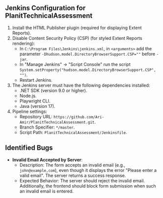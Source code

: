 ## Jenkins Configuration for PlanitTechnicalAssessment

1. Install the HTML Publisher plugin (required for displaying Extent Reports).  
2. Disable Content Security Policy (CSP) (for styled Extent Reports rendering):  
    - In `C:\Program Files\Jenkins\jenkins.xml`, in `<arguments>` add the parameter `-Dhudson.model.DirectoryBrowserSupport.CSP=""` before `-jar`.  
    - In "Manage Jenkins" → "Script Console" run the script `System.setProperty("hudson.model.DirectoryBrowserSupport.CSP", "")`.  
    - Restart Jenkins.  
3. The Jenkins server must have the following dependencies installed:  
    - .NET SDK (version 9.0 or higher).  
    - Node.js.  
    - Playwright CLI.  
    - Java (version 17).  
4. Pipeline settings:  
    - Repository URL: `https://github.com/Ari-Amir/PlanitTechnicalAssessment.git`.  
    - Branch Specifier: `*/master`.  
    - Script Path: `PlanitTechnicalAssessment/Jenkinsfile`.


## Identified Bugs
- **Invalid Email Accepted by Server**:
  - Description: 
    The form accepts an invalid email (e.g., `john@example,com`), even though it displays the error "Please enter a valid email". The server returns a success response.
  - Expected Behavior: 
    The server should reject the invalid email. Additionally, the frontend should block form submission when such an invalid email is entered.